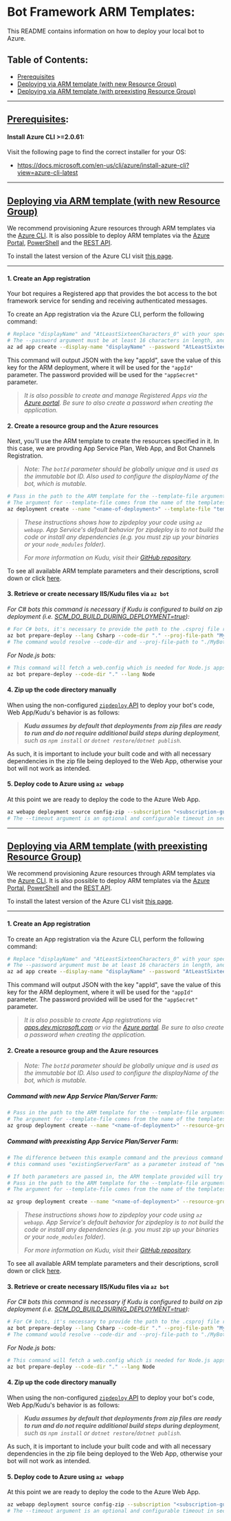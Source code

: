 # Bot Framework ARM Templates:

This README contains information on how to deploy your local bot to Azure.

## Table of Contents:

- [Prerequisites](#Prerequisites)
- [Deploying via ARM template (with new Resource Group)](#deploying-via-arm-template-with-new-resource-group)
- [Deploying via ARM template (with preexisting Resource Group)](#deploying-via-arm-template-with-preexisting-resource-group)

___

## [Prerequisites](#Table-of-Contents):

#### Install Azure CLI >=2.0.61:
Visit the following page to find the correct installer for your OS:
- https://docs.microsoft.com/en-us/cli/azure/install-azure-cli?view=azure-cli-latest

___

## [Deploying via ARM template (with new Resource Group)](#Table-of-Contents)

We recommend provisioning Azure resources through ARM templates via the [Azure CLI][ARM-CLI]. It is also possible to deploy ARM templates via the [Azure Portal][ARM-Portal], [PowerShell][ARM-PowerShell] and the [REST API][ARM-REST].

To install the latest version of the Azure CLI visit [this page][Install-CLI].

  [ARM-CLI]: https://docs.microsoft.com/en-us/azure/azure-resource-manager/resource-group-template-deploy-cli
  [ARM-Portal]: https://docs.microsoft.com/en-us/azure/azure-resource-manager/resource-group-template-deploy-portal
  [ARM-PowerShell]: https://docs.microsoft.com/en-us/azure/azure-resource-manager/resource-group-template-deploy
  [ARM-REST]: https://docs.microsoft.com/en-us/azure/azure-resource-manager/resource-group-template-deploy-rest
  [Install-CLI]: https://docs.microsoft.com/en-us/cli/azure/install-azure-cli?view=azure-cli-latest

___

#### 1. Create an App registration
Your bot requires a Registered app that provides the bot access to the bot framework service for sending and receiving authenticated messages. 

To create an App registration via the Azure CLI, perform the following command:
```bash
# Replace "displayName" and "AtLeastSixteenCharacters_0" with your specified values.
# The --password argument must be at least 16 characters in length, and have at least 1 lowercase char, 1 uppercase char, 1 numerical char, and 1 special char (e.g. !?-_+=)
az ad app create --display-name "displayName" --password "AtLeastSixteenCharacters_0" --available-to-other-tenants
```

This command will output JSON with the key "appId", save the value of this key for the ARM deployment, where it will be used for the `"appId"` parameter. The password provided will be used for the `"appSecret"` parameter.

> *It is also possible to create and manage Registered Apps via the [Azure portal][Preview-Portal]. Be sure to also create a password when creating the application.*

  [Preview-Portal]: https://portal.azure.com/#blade/Microsoft_AAD_RegisteredApps/ApplicationsListBlade

#### 2. Create a resource group and the Azure resources
Next, you'll use the ARM template to create the resources specified in it. In this case, we are provding App Service Plan, Web App, and Bot Channels Registration. 

> *Note: The `botId` parameter should be globally unique and is used as the immutable bot ID. Also used to configure the displayName of the bot, which is mutable.*

```bash
# Pass in the path to the ARM template for the --template-file argument.
# The argument for --template-file comes from the name of the templates located in the same folder as this README.
az deployment create --name "<name-of-deployment>" --template-file "template-with-new-rg.json" --subscription "<subscription-guid>" --location "westus" --parameters appId="<msa-app-guid>" appSecret="<msa-app-password>" botId="<id-or-name-of-bot>" botSku=F0 newAppServicePlanName="<name-of-app-service-plan>" newWebAppName="<name-of-web-app>" groupName="<new-group-name>" groupLocation="westus" newAppServicePlanLocation="westus"
```

> *These instructions shows how to zipdeploy your code using `az webapp`. App Service's default behavior for zipdeploy is to not build the code or install any dependencies (e.g. you must zip up your binaries or your `node_modules` folder).*
>
> *For more information on Kudu, visit their [GitHub repository][Kudu-Wiki].*

To see all available ARM template parameters and their descriptions, scroll down or click [here](#ARM-Template-Parameters-(new-Resource-Group)).

  [Kudu-Wiki]: https://github.com/projectkudu/kudu/wiki

#### 3. Retrieve or create necessary IIS/Kudu files via `az bot`

*For C# bots this command is necessary if Kudu is configured to build on zip deployment (i.e. [SCM_DO_BUILD_DURING_DEPLOYMENT=true][Enable/Disable Build]):*
```bash
# For C# bots, it's necessary to provide the path to the .csproj file relative to --code-dir. This can be performed via the --proj-file-path argument
az bot prepare-deploy --lang Csharp --code-dir "." --proj-file-path "MyBot.csproj"
# The command would resolve --code-dir and --proj-file-path to "./MyBot.csproj"
```

  [Enable/Disable Build]: https://github.com/projectkudu/kudu/wiki/Configurable-settings#enabledisable-build-actions

*For Node.js bots:*
```bash
# This command will fetch a web.config which is needed for Node.js apps to work with IIS on Azure App Services
az bot prepare-deploy --code-dir "." --lang Node
```

#### 4. Zip up the code directory manually

When using the non-configured [`zipdeploy` API][Kudu-Zipdeploy] to deploy your bot's code, Web App/Kudu's behavior is as follows:

> _**Kudu assumes by default that deployments from zip files are ready to run and do not require additional build steps during deployment**, such as `npm install` or `dotnet restore`/`dotnet publish`._

  [Kudu-Zipdeploy]: https://github.com/projectkudu/kudu/wiki/Deploying-from-a-zip-file-or-url

As such, it is important to include your built code and with all necessary dependencies in the zip file being deployed to the Web App, otherwise your bot will not work as intended.

#### 5. Deploy code to Azure using `az webapp`
At this point we are ready to deploy the code to the Azure Web App. 
```bash
az webapp deployment source config-zip --subscription "<subscription-guid>" --resource-group "<new-group-name>" --name "<name-of-web-app>" --src "Path/to/zipped/code.zip" 
# The --timeout argument is an optional and configurable timeout in seconds for checking the status of deployment.
```
___

## [Deploying via ARM template (with preexisting Resource Group)](#Table-of-Contents)

We recommend provisioning Azure resources through ARM templates via the [Azure CLI][ARM-CLI]. It is also possible to deploy ARM templates via the [Azure Portal][ARM-Portal], [PowerShell][ARM-PowerShell] and the [REST API][ARM-REST].

To install the latest version of the Azure CLI visit [this page][Install-CLI].

  [ARM-CLI]: https://docs.microsoft.com/en-us/azure/azure-resource-manager/resource-group-template-deploy-cli
  [ARM-Portal]: https://docs.microsoft.com/en-us/azure/azure-resource-manager/resource-group-template-deploy-portal
  [ARM-PowerShell]: https://docs.microsoft.com/en-us/azure/azure-resource-manager/resource-group-template-deploy
  [ARM-REST]: https://docs.microsoft.com/en-us/azure/azure-resource-manager/resource-group-template-deploy-rest
  [Install-CLI]: https://docs.microsoft.com/en-us/cli/azure/install-azure-cli?view=azure-cli-latest

___

#### 1. Create an App registration
To create an App registration via the Azure CLI, perform the following command:
```bash
# Replace "displayName" and "AtLeastSixteenCharacters_0" with your specified values.
# The --password argument must be at least 16 characters in length, and have at least 1 lowercase char, 1 uppercase char, 1 special char, and 1 special char (e.g. !?-_+=)
az ad app create --display-name "displayName" --password "AtLeastSixteenCharacters_0" --available-to-other-tenants
```

This command will output JSON with the key "appId", save the value of this key for the ARM deployment, where it will be used for the `"appId"` parameter. The password provided will be used for the `"appSecret"` parameter.

> *It is also possible to create App registrations via [apps.dev.microsoft.com][Apps-List] or via the [Azure portal][Preview-Portal]. Be sure to also create a password when creating the application.*

  [Apps-List]: https://apps.dev.microsoft.com/#/appList
  [Preview-Portal]: https://portal.azure.com/#blade/Microsoft_AAD_RegisteredApps/ApplicationsListBlade

#### 2. Create a resource group and the Azure resources

> *Note: The `botId` parameter should be globally unique and is used as the immutable bot ID. Also used to configure the displayName of the bot, which is mutable.*

##### Command with new App Service Plan/Server Farm:
```bash
# Pass in the path to the ARM template for the --template-file argument.
# The argument for --template-file comes from the name of the templates located in the same folder as this README.
az group deployment create --name "<name-of-deployment>" --resource-group "<name-of-resource-group>" --template-file "template-with-preexisting-rg.json" --subscription "<subscription-guid>" --parameters appId="<msa-app-guid>" appSecret="<msa-app-password>" botId="<id-or-name-of-bot>" newWebAppName="<name-of-web-app>" newServerFarmName="<name-of-server-farm>"
```

##### Command with preexisting App Service Plan/Server Farm:
```bash
# The difference between this example command and the previous command is
# this command uses "existingServerFarm" as a parameter instead of "newServerFarmName"

# If both parameters are passed in, the ARM template provided will try to create a new Web App on the "existingServerFarm".
# Pass in the path to the ARM template for the --template-file argument.
# The argument for --template-file comes from the name of the templates located in the same folder as this README.

az group deployment create --name "<name-of-deployment>" --resource-group "<name-of-resource-group>" --template-file "template-with-preexisting-rg.json" --subscription "<subscription-guid>" --parameters appId="<msa-app-guid>" appSecret="<msa-app-password>" botId="<id-or-name-of-bot>" newWebAppName="<name-of-web-app>" existingServerFarm="<name-of-server-farm>"
```

> *These instructions shows how to zipdeploy your code using `az webapp`. App Service's default behavior for zipdeploy is to not build the code or install any dependencies (e.g. you must zip up your binaries or your `node_modules` folder).*
>
> *For more information on Kudu, visit their [GitHub repository][Kudu-Wiki].*

To see all available ARM template parameters and their descriptions, scroll down or click [here](#ARM-Template-Parameters-(new-Resource-Group)).

  [Kudu-Wiki]: https://github.com/projectkudu/kudu/wiki

#### 3. Retrieve or create necessary IIS/Kudu files via `az bot`

*For C# bots this command is necessary if Kudu is configured to build on zip deployment (i.e. [SCM_DO_BUILD_DURING_DEPLOYMENT=true][Enable/Disable Build]):*
```bash
# For C# bots, it's necessary to provide the path to the .csproj file relative to --code-dir. This can be performed via the --proj-file-path argument
az bot prepare-deploy --lang Csharp --code-dir "." --proj-file-path "MyBot.csproj"
# The command would resolve --code-dir and --proj-file-path to "./MyBot.csproj"
```

  [Enable/Disable Build]: https://github.com/projectkudu/kudu/wiki/Configurable-settings#enabledisable-build-actions

*For Node.js bots:*
```bash
# This command will fetch a web.config which is needed for Node.js apps to work with IIS on Azure App Services
az bot prepare-deploy --code-dir "." --lang Node
```

#### 4. Zip up the code directory manually

When using the non-configured [`zipdeploy` API][Kudu-Zipdeploy] to deploy your bot's code, Web App/Kudu's behavior is as follows:

> _**Kudu assumes by default that deployments from zip files are ready to run and do not require additional build steps during deployment**, such as `npm install` or `dotnet restore`/`dotnet publish`._

  [Kudu-Zipdeploy]: https://github.com/projectkudu/kudu/wiki/Deploying-from-a-zip-file-or-url

As such, it is important to include your built code and with all necessary dependencies in the zip file being deployed to the Web App, otherwise your bot will not work as intended.

#### 5. Deploy code to Azure using `az webapp`
At this point we are ready to deploy the code to the Azure Web App. 
```bash
az webapp deployment source config-zip --subscription "<subscription-guid>" --resource-group "<new-group-name>" --name "<name-of-web-app>" --src "Path/to/zipped/code.zip" 
# The --timeout argument is an optional and configurable timeout in seconds for checking the status of deployment.
```